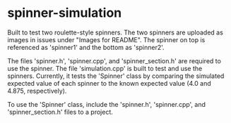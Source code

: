 # spinner-simulation
Built to test two roulette-style spinners.
The two spinners are uploaded as images in issues under "Images for README". The spinner on top is referenced as 'spinner1' and the bottom as 'spinner2'.

The files 'spinner.h', 'spinner.cpp', and 'spinner_section.h' are required to use the spinner. The file 'simulation.cpp' is built to test and use the spinners. Currently, it tests the 'Spinner' class by comparing the simulated expected value of each spinner to the known expected value (4.0 and 4.875, respectively). 

To use the 'Spinner' class, include the 'spinner.h', 'spinner.cpp', and 'spinner_section.h' files to a project. 
